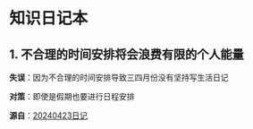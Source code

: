 # 知识日记本

## 1. 不合理的时间安排将会浪费有限的个人能量
**失误**：因为不合理的时间安排导致三四月份没有坚持写生活日记

**对策**：即使是假期也要进行日程安排

**源自**：[20240423日记](https://www.qingsex.com/hexo-life/posts/f4db11c9.html)